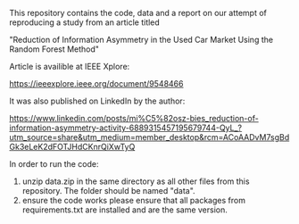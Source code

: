 This repository contains the code, data and a report on our attempt of reproducing a study from an article titled

"Reduction of Information Asymmetry in the Used Car Market Using the Random Forest Method"

Article is availible at IEEE Xplore:

https://ieeexplore.ieee.org/document/9548466

It was also published on LinkedIn by the author:

https://www.linkedin.com/posts/mi%C5%82osz-bies_reduction-of-information-asymmetry-activity-6889315457195679744-QyL_?utm_source=share&utm_medium=member_desktop&rcm=ACoAADvM7sgBdGk3eLeK2dFOTJHdCKnrQiXwTyQ

In order to run the code:
1. unzip data.zip in the same directory as all other files from this repository. The folder should be named "data".
2. ensure the code works please ensure that all packages from requirements.txt are installed and are the same version.

